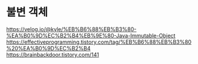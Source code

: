 # 불변 객체 
https://velog.io/@kyle/%EB%B6%88%EB%B3%80-%EA%B0%9D%EC%B2%B4%EB%9E%80-Java-Immutable-Object       
https://effectiveprogramming.tistory.com/tag/%EB%B6%88%EB%B3%80%20%EA%B0%9D%EC%B2%B4     
https://brainbackdoor.tistory.com/141   
